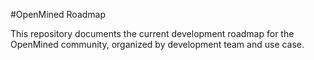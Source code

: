 #OpenMined Roadmap

This repository documents the current development roadmap for the OpenMined community, organized by development team and use case.